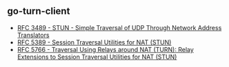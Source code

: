 go-turn-client
---

- [RFC 3489 - STUN - Simple Traversal of UDP Through Network Address Translators](https://tools.ietf.org/html/rfc3489)
- [RFC 5389 - Session Traversal Utilities for NAT (STUN)](https://tools.ietf.org/html/rfc5389)
- [RFC 5766 - Traversal Using Relays around NAT (TURN): Relay Extensions to Session Traversal Utilities for NAT (STUN)](https://tools.ietf.org/html/rfc5766)